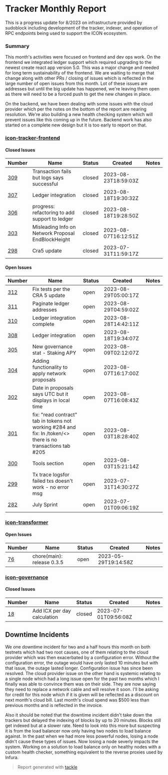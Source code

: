 # Tracker Monthly Report

This is a progress update for 8/2023 on infrastructure provided by sudoblock including development of the tracker, indexer, and operation of RPC endpoints being used to support the ICON ecosystem.

### Summary

This month's activities were focused on frontend and dev ops work. On the frontend we integrated ledger support which required upgrading to the newest create react app version 5.0. This was a major change and needed for long term sustainability of the frontend. We are waiting to merge that change along with other PRs / closing of issues which is reflected in the large number of open issues from this month. Lot of these issues are addresses but until the big update has happened, we're leaving them open as there will need to be a forced push to get the new changes in place. 

On the backend, we have been dealing with some issues with the cloud provider which per the notes on the bottom of the report are nearing resolution. We're also building a new health checking system which will prevent issues like this coming up in the future. Backend work has also started on a complete new design but it is too early to report on that. 

### [icon-tracker-frontend](https://github.com/sudoblockio/icon-tracker-frontend)

#### Closed Issues

| Number | Name | Status | Created | Notes |
| --- | --- | --- | --- | --- |
| [309](https://github.com/sudoblockio/icon-tracker-frontend/issues/309) | Transaction fails but logs says successful | closed | 2023-08-23T18:59:03Z | | 
| [307](https://github.com/sudoblockio/icon-tracker-frontend/pull/307) | Ledger integration | closed | 2023-08-18T19:30:32Z | | 
| [306](https://github.com/sudoblockio/icon-tracker-frontend/pull/306) | progress: refactoring to add support to ledger | closed | 2023-08-18T19:28:50Z | | 
| [303](https://github.com/sudoblockio/icon-tracker-frontend/issues/303) | Misleading Info on Network Proposal EndBlockHeight | closed | 2023-08-07T16:12:51Z | | 
| [298](https://github.com/sudoblockio/icon-tracker-frontend/pull/298) | Cra5 update | closed | 2023-07-31T11:59:17Z | | 

#### Open Issues

| Number | Name | Status | Created | Notes |
| --- | --- | --- | --- | --- | 
| [312](https://github.com/sudoblockio/icon-tracker-frontend/issues/312) | Fix tests per the CRA 5 update  | open | 2023-08-29T05:00:17Z | | 
| [311](https://github.com/sudoblockio/icon-tracker-frontend/issues/311) | Paginate ledger addresses  | open | 2023-08-29T04:59:02Z | | 
| [310](https://github.com/sudoblockio/icon-tracker-frontend/pull/310) | Ledger integration complete | open | 2023-08-28T14:42:11Z | | 
| [308](https://github.com/sudoblockio/icon-tracker-frontend/pull/308) | Ledger integration  | open | 2023-08-18T19:34:07Z | | 
| [305](https://github.com/sudoblockio/icon-tracker-frontend/issues/305) | New governance stat - Staking APY | open | 2023-08-09T02:12:07Z | | 
| [304](https://github.com/sudoblockio/icon-tracker-frontend/issues/304) | Adding functionality to apply network proposals | open | 2023-08-07T16:17:00Z | | 
| [302](https://github.com/sudoblockio/icon-tracker-frontend/issues/302) | Date in proposals says UTC but it displays in local time  | open | 2023-08-07T16:08:43Z | | 
| [301](https://github.com/sudoblockio/icon-tracker-frontend/pull/301) | fix: "read contract" tab in tokens not working #284 and fix: In /token/<> there is no transactions tab #205 | open | 2023-08-03T18:28:40Z | | 
| [300](https://github.com/sudoblockio/icon-tracker-frontend/issues/300) | Tools section | open | 2023-08-03T15:21:14Z | | 
| [299](https://github.com/sudoblockio/icon-tracker-frontend/issues/299) | Tx trace logsfor failed txs doesn't work - no error msg | open | 2023-07-31T14:30:27Z | | 
| [282](https://github.com/sudoblockio/icon-tracker-frontend/issues/282) | July Sprint | open | 2023-07-01T09:06:19Z | | 

### [icon-transformer](https://github.com/sudoblockio/icon-transformer)

#### Open Issues

| Number | Name | Status | Created | Notes |
| --- | --- | --- | --- | --- | 
| [76](https://github.com/sudoblockio/icon-transformer/pull/76) | chore(main): release 0.3.5 | open | 2023-05-29T19:14:58Z | | 

### [icon-governance](https://github.com/sudoblockio/icon-governance)

#### Closed Issues

| Number | Name | Status | Created | Notes |
| --- | --- | --- | --- | --- |
| [18](https://github.com/sudoblockio/icon-governance/issues/18) | Add ICX per day calculation | closed | 2023-07-01T09:56:08Z | | 

## Downtime Incidents

We one downtime incident for two and a half hours this month on both testnets which had two root causes, one of them relating to the cloud provider which was then exacerbated by a configuration error. Without the configuration error, the outage would have only lasted 10 minutes but with that issue, the outage lasted longer. Configuration issue has since been resolved. The cloud provider issue on the other hand is systemic relating to a single node which had a long issue open for the past two months which I finally was able to convince them was on their side. They are now saying they need to replace a network cable and will resolve it soon. I'll be asking for credit for this node which if it is given will be reflected as a discount on next month's cloud bill. Last month's cloud spend was $500 less than previous months and is reflected in the invoice. 

Also it should be noted that the downtime incident didn't take down the trackers but delayed the indexing of blocks by up to 20 minutes. Blocks still get indexed but at a slower rate. Need to look into this more but suspecting it is from the load balancer now only having two nodes to load balance against. In the past when we had more less powerful nodes, losing a node didn't cause these types of issues. Now losing a node severly impacts the system. Working on a solution to load balance only on healthy nodes with a custom health checker, something equivalent to the reverse proxies used by Infura.  

> Report generated with [tackle](https://github.com/robcxyz/tackle-box)